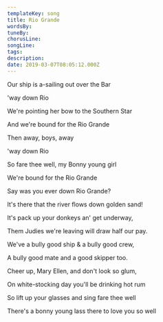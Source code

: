 ```yaml
---
templateKey: song
title: Rio Grande  
wordsBy:
tuneBy:
chorusLine:
songLine:
tags:
description:
date: 2019-03-07T08:05:12.000Z
---
```

Our ship is a-sailing out over the Bar

'way down Rio

We\'re pointing her bow to the Southern Star

And we\'re bound for the Rio Grande

Then away, boys, away

'way down Rio

So fare thee well, my Bonny young girl

We\'re bound for the Rio Grande

Say was you ever down Rio Grande?

It\'s there that the river flows down golden sand!

It\'s pack up your donkeys an\' get underway,

Them Judies we\'re leaving will draw half our pay.

We\'ve a bully good ship & a bully good crew,

A bully good mate and a good skipper too.

Cheer up, Mary Ellen, and don\'t look so glum,

On white-stocking day you\'ll be drinking hot rum

So lift up your glasses and sing fare thee well

There\'s a bonny young lass there to love you so well
